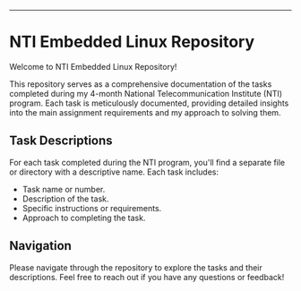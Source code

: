 


---
# NTI Embedded Linux Repository

Welcome to NTI Embedded Linux Repository!

This repository serves as a comprehensive documentation of the tasks completed during my 4-month National Telecommunication Institute (NTI) program. Each task is meticulously documented, providing detailed insights into the main assignment requirements and my approach to solving them.


## Task Descriptions

For each task completed during the NTI program, you'll find a separate file or directory with a descriptive name. Each task includes:
- Task name or number.
- Description of the task.
- Specific instructions or requirements.
- Approach to completing the task.

## Navigation

Please navigate through the repository to explore the tasks and their descriptions. Feel free to reach out if you have any questions or feedback!
